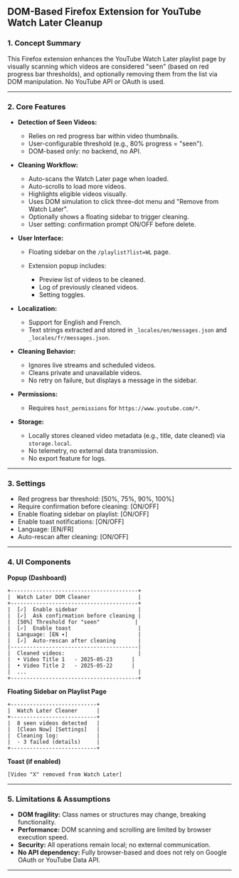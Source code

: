 ## DOM-Based Firefox Extension for YouTube Watch Later Cleanup

### 1. Concept Summary

This Firefox extension enhances the YouTube Watch Later playlist page by visually scanning which videos are considered "seen" (based on red progress bar thresholds), and optionally removing them from the list via DOM manipulation. No YouTube API or OAuth is used.

---

### 2. Core Features

* **Detection of Seen Videos:**

  * Relies on red progress bar within video thumbnails.
  * User-configurable threshold (e.g., 80% progress = "seen").
  * DOM-based only: no backend, no API.

* **Cleaning Workflow:**

  * Auto-scans the Watch Later page when loaded.
  * Auto-scrolls to load more videos.
  * Highlights eligible videos visually.
  * Uses DOM simulation to click three-dot menu and "Remove from Watch Later".
  * Optionally shows a floating sidebar to trigger cleaning.
  * User setting: confirmation prompt ON/OFF before delete.

* **User Interface:**

  * Floating sidebar on the `/playlist?list=WL` page.
  * Extension popup includes:

    * Preview list of videos to be cleaned.
    * Log of previously cleaned videos.
    * Setting toggles.

* **Localization:**

  * Support for English and French.
  * Text strings extracted and stored in `_locales/en/messages.json` and `_locales/fr/messages.json`.

* **Cleaning Behavior:**

  * Ignores live streams and scheduled videos.
  * Cleans private and unavailable videos.
  * No retry on failure, but displays a message in the sidebar.

* **Permissions:**

  * Requires `host_permissions` for `https://www.youtube.com/*`.

* **Storage:**

  * Locally stores cleaned video metadata (e.g., title, date cleaned) via `storage.local`.
  * No telemetry, no external data transmission.
  * No export feature for logs.

---

### 3. Settings

* Red progress bar threshold: \[50%, 75%, 90%, 100%]
* Require confirmation before cleaning: \[ON/OFF]
* Enable floating sidebar on playlist: \[ON/OFF]
* Enable toast notifications: \[ON/OFF]
* Language: \[EN/FR]
* Auto-rescan after cleaning: \[ON/OFF]

---

### 4. UI Components

**Popup (Dashboard)**

```
+----------------------------------------+
|  Watch Later DOM Cleaner               |
+----------------------------------------+
|  [✓]  Enable sidebar                   |
|  [✓]  Ask confirmation before cleaning |
|  [50%] Threshold for "seen"           |
|  [✓]  Enable toast                     |
|  Language: [EN ▾]                      |
|  [✓]  Auto-rescan after cleaning       |
|----------------------------------------|
|  Cleaned videos:                       |
|  • Video Title 1   - 2025-05-23      |
|  • Video Title 2   - 2025-05-22      |
|  ...                                   |
+----------------------------------------+
```

**Floating Sidebar on Playlist Page**

```
+---------------------------+
|  Watch Later Cleaner      |
+---------------------------+
|  8 seen videos detected   |
|  [Clean Now] [Settings]   |
|  Cleaning log:            |
|  - 3 failed (details)     |
+---------------------------+
```

**Toast (if enabled)**

```
[Video "X" removed from Watch Later]
```

---

### 5. Limitations & Assumptions

* **DOM fragility:** Class names or structures may change, breaking functionality.
* **Performance:** DOM scanning and scrolling are limited by browser execution speed.
* **Security:** All operations remain local; no external communication.
* **No API dependency:** Fully browser-based and does not rely on Google OAuth or YouTube Data API.

---

